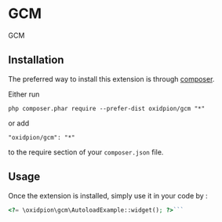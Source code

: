 GCM
===
GCM

Installation
------------

The preferred way to install this extension is through [composer](http://getcomposer.org/download/).

Either run

```
php composer.phar require --prefer-dist oxidpion/gcm "*"
```

or add

```
"oxidpion/gcm": "*"
```

to the require section of your `composer.json` file.


Usage
-----

Once the extension is installed, simply use it in your code by  :

```php
<?= \oxidpion\gcm\AutoloadExample::widget(); ?>```